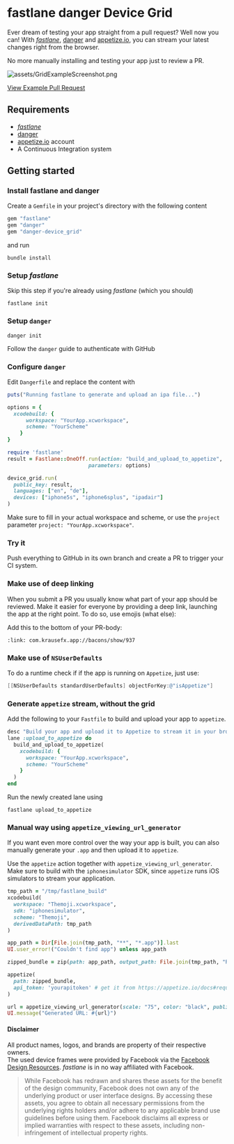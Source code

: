 # fastlane danger Device Grid


Ever dream of testing your app straight from a pull request? Well now you can! With [_fastlane_](https://fastlane.tools), [danger](https://github.com/danger/danger) and [appetize.io](https://appetize.io/), you can stream your latest changes right from the browser.

No more manually installing and testing your app just to review a PR.

![assets/GridExampleScreenshot.png](assets/GridExampleScreenshot.png)

[View Example Pull Request](https://github.com/Themoji/ios/pull/12#issuecomment-215836315)

## Requirements

- [_fastlane_](https://fastlane.tools)
- [danger](https://github.com/danger/danger)
- [appetize.io](https://appetize.io/) account
- A Continuous Integration system

## Getting started

### Install fastlane and danger

Create a `Gemfile` in your project's directory with the following content

```ruby
gem "fastlane"
gem "danger"
gem "danger-device_grid"
```

and run

```
bundle install
```

### Setup _fastlane_

Skip this step if you're already using _fastlane_ (which you should)

```
fastlane init
```

### Setup `danger`

```
danger init
```

Follow the `danger` guide to authenticate with GitHub

### Configure `danger`

Edit `Dangerfile` and replace the content with

```ruby
puts("Running fastlane to generate and upload an ipa file...")

options = {
  xcodebuild: {
      workspace: "YourApp.xcworkspace",
      scheme: "YourScheme"
    }
}

require 'fastlane'
result = Fastlane::OneOff.run(action: "build_and_upload_to_appetize",
                          parameters: options)

device_grid.run(
  public_key: result,
  languages: ["en", "de"],
  devices: ["iphone5s", "iphone6splus", "ipadair"]
)
```

Make sure to fill in your actual workspace and scheme, or use the `project` parameter `project: "YourApp.xcworkspace"`.

### Try it

Push everything to GitHub in its own branch and create a PR to trigger your CI system. 

### Make use of deep linking

When you submit a PR you usually know what part of your app should be reviewed. Make it easier for everyone by providing a deep link, launching the app at the right point. To do so, use emojis (what else):

Add this to the bottom of your PR-body:

```
:link: com.krausefx.app://bacons/show/937
```

### Make use of `NSUserDefaults`

To do a runtime check if if the app is running on `Appetize`, just use:

```objective-c
[[NSUserDefaults standardUserDefaults] objectForKey:@"isAppetize"]
```

### Generate `appetize` stream, without the grid

Add the following to your `Fastfile` to build and upload your app to `appetize`. 

```ruby
desc "Build your app and upload it to Appetize to stream it in your browser"
lane :upload_to_appetize do
  build_and_upload_to_appetize(
    xcodebuild: {
      workspace: "YourApp.xcworkspace",
      scheme: "YourScheme"
    }
  )
end
```

Run the newly created lane using

```
fastlane upload_to_appetize
```

### Manual way using `appetize_viewing_url_generator`

If you want even more control over the way your app is built, you can also manually generate your `.app` and then upload it to `appetize`.

Use the `appetize` action together with `appetize_viewing_url_generator`. Make sure to build with the `iphonesimulator` SDK, since `appetize` runs iOS simulators to stream your application.

```ruby
tmp_path = "/tmp/fastlane_build"
xcodebuild(
  workspace: "Themoji.xcworkspace",
  sdk: "iphonesimulator",
  scheme: "Themoji",
  derivedDataPath: tmp_path
)

app_path = Dir[File.join(tmp_path, "**", "*.app")].last
UI.user_error!("Couldn't find app") unless app_path

zipped_bundle = zip(path: app_path, output_path: File.join(tmp_path, "Result.zip"))

appetize(
  path: zipped_bundle,
  api_token: 'yourapitoken' # get it from https://appetize.io/docs#request-api-token
)

url = appetize_viewing_url_generator(scale: "75", color: "black", public_key: "123123")
UI.message("Generated URL: #{url}")
```

#### Disclaimer

All product names, logos, and brands are property of their respective owners.  
The used device frames were provided by Facebook via the [Facebook Design Resources](https://facebook.github.io/design/devices.html). _fastlane_ is in no way affiliated with Facebook.

> While Facebook has redrawn and shares these assets for the benefit of the design community, Facebook does not own any of the underlying product or user interface designs. By accessing these assets, you agree to obtain all necessary permissions from the underlying rights holders and/or adhere to any applicable brand use guidelines before using them. Facebook disclaims all express or implied warranties with respect to these assets, including non-infringement of intellectual property rights.
